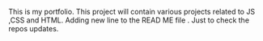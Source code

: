 This is my portfolio.
This project will contain various projects related to JS ,CSS and HTML.
Adding new line to the READ ME file .
Just to check the repos updates.